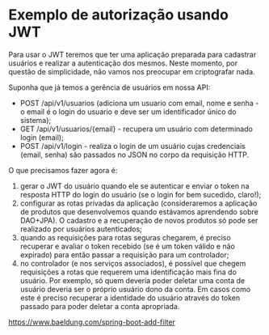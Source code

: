 # Exemplo de autorização usando JWT

Para usar o JWT teremos que ter uma aplicação preparada para cadastrar usuários e realizar a autenticação dos mesmos. Neste momento, por questão de simplicidade, não vamos nos preocupar em criptografar nada. 

Suponha que já temos a gerência de usuários em nossa API:

* POST /api/v1/usuarios (adiciona um usuario com email, nome e senha - o email é o login do usuario e deve ser um identificador único do sistema);
* GET /api/v1/usuarios/{email} - recupera um usuário com determinado login (email);
* POST /api/v1/login - realiza o login de um usuário cujas credenciais (email, senha) são passados no JSON no corpo da requisição HTTP.

O que precisamos fazer agora é:

1. gerar o JWT do usuário quando ele se autenticar e enviar o token na resposta HTTP do login do usuário (se o login for bem sucedido, claro!);
2. configurar as rotas privadas da aplicação (consideraremos a aplicação de produtos que desenvolvemos quando estávamos aprendendo sobre DAO+JPA). O cadastro e a recuperação de novos produtos só pode ser realizado por usuários autenticados;
3. quando as requisições para rotas seguras chegarem, é preciso recuperar e avaliar o token recebido (se é um token válido e não expirado) para então passar a requisição para um controlador;
4. no controlador (e nos serviços associados), é possível que chegem requisições a rotas que requerem uma identificação mais fina do usuário. Por exemplo, só quem deveria poder deletar uma conta de usuário deveria ser o próprio usuário dono da conta. Em casos como este é preciso recuperar a identidade do usuário através do token passado para poder deletar a conta apropriada.

https://www.baeldung.com/spring-boot-add-filter
